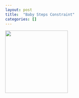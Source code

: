 ```yaml
---
layout: post
title:  "Baby Steps Constraint"
categories: []
---
```


<img style="height: 200px" src="{{ site.github.url }}/images/baby_steps.jpg">
